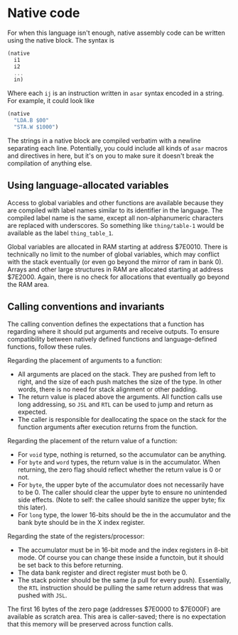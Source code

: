 # Native code

For when this language isn't enough, native assembly code can be written using
the native block. The syntax is
```scheme
(native
  i1
  i2
  ...
  in)
```
Where each `ij` is an instruction written in `asar` syntax encoded in a string.
For example, it could look like
```scheme
(native
  "LDA.B $00"
  "STA.W $1000")
```
The strings in a native block are compiled verbatim with a newline separating
each line. Potentially, you could include all kinds of `asar` macros and
directives in here, but it's on you to make sure it doesn't break the
compilation of anything else.

## Using language-allocated variables

Access to global variables and other functions are available because they are
compiled with label names similar to its identifier in the language. The
compiled label name is the same, except all non-alphanumeric characters are
replaced with underscores. So something like `thing/table-1` would be available
as the label `thing_table_1`.

Global variables are allocated in RAM starting at address $7E0010. There is
technically no limit to the number of global variables, which may conflict with
the stack eventually (or even go beyond the mirror of ram in bank 0). Arrays
and other large structures in RAM are allocated starting at address $7E2000.
Again, there is no check for allocations that eventually go beyond the RAM
area.

## Calling conventions and invariants

The calling convention defines the expectations that a function has regarding
where it should put arguments and receive outputs. To ensure compatibility
between natively defined functions and language-defined functions, follow these
rules.

Regarding the placement of arguments to a function:
* All arguments are placed on the stack. They are pushed from left to right,
  and the size of each push matches the size of the type. In other words, there
  is no need for stack alignment or other padding.
* The return value is placed above the arguments. All function calls use long
  addressing, so `JSL` and `RTL` can be used to jump and return as expected.
* The caller is responsible for deallocating the space on the stack for the
  function arguments after execution returns from the function.

Regarding the placement of the return value of a function:
* For `void` type, nothing is returned, so the accumulator can be anything.
* For `byte` and `word` types, the return value is in the accumulator. When
  returning, the zero flag should reflect whether the return value is 0 or not.
* For `byte`, the upper byte of the accumulator does not necessarily have to be
  0. The caller should clear the upper byte to ensure no unintended side
  effects.
  (Note to self: the callee should sanitize the upper byte; fix this later).
* For `long` type, the lower 16-bits should be the in the accumulator and the
  bank byte should be in the X index register.

Regarding the state of the registers/processor:
* The accumulator must be in 16-bit mode and the index registers in 8-bit mode.
  Of course you can change these inside a functoin, but it should be set back
  to this before returning.
* The data bank register and direct register must both be 0.
* The stack pointer should be the same (a pull for every push). Essentially,
  the `RTL` instruction should be pulling the same return address that was
  pushed with `JSL`.

The first 16 bytes of the zero page (addresses $7E0000 to $7E000F) are
available as scratch area. This area is caller-saved; there is no expectation
that this memory will be preserved across function calls.
